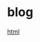 # blog
[html](https://github.com/zudaliang2020/blog/issues?q=is%3Aopen+is%3Aissue+label%3Acss "html") 
